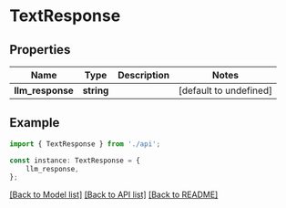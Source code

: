 # TextResponse


## Properties

Name | Type | Description | Notes
------------ | ------------- | ------------- | -------------
**llm_response** | **string** |  | [default to undefined]

## Example

```typescript
import { TextResponse } from './api';

const instance: TextResponse = {
    llm_response,
};
```

[[Back to Model list]](../README.md#documentation-for-models) [[Back to API list]](../README.md#documentation-for-api-endpoints) [[Back to README]](../README.md)
